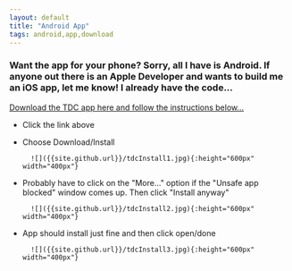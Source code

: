 ```yaml
---
layout: default
title: "Android App"
tags: android,app,download
---
```

### Want the app for your phone?  Sorry, all I have is Android.  If anyone out there is an Apple Developer and wants to build me an iOS app, let me know!  I already have the code...

[Download the TDC app here and follow the instructions below...]({{site.github.url}}/TDC.apk "download")

* Click the link above
* Choose Download/Install

        ![]({{site.github.url}}/tdcInstall1.jpg){:height="600px" width="400px"}

* Probably have to click on the "More..." option if the "Unsafe app blocked" window comes up.  Then click "Install anyway"

        ![]({{site.github.url}}/tdcInstall2.jpg){:height="600px" width="400px"}

* App should install just fine and then click open/done

        ![]({{site.github.url}}/tdcInstall3.jpg){:height="600px" width="400px"}

<!--If any of the links below don't work for you, just email me at:  craig.willett@gmail.com

* [Submit a Recipe]({{site.github.url}}/Contact/SubmitRecipe/index.html)
* [Submit a Recipe Picture]({{site.github.url}}/Contact/SubmitPicture/index.html)
* [Submit an Issue]({{site.github.url}}/Contact/SubmitIssue/index.html)
* [Give Feedback]({{site.github.url}}/Contact/GiveFeedback/index.html) -->
